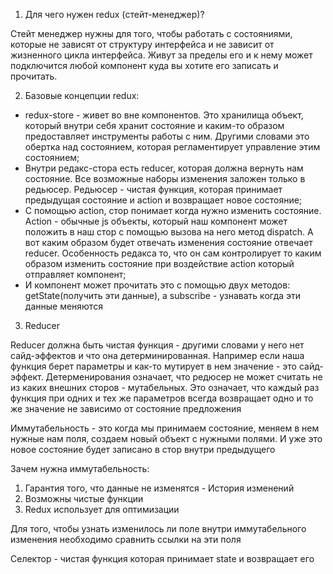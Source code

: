 1. Для чего нужен redux (стейт-менеджер)?

Стейт менеджер нужны для того, чтобы работать с состояниями, которые не зависят от структуру интерфейса и не зависит от жизненного цикла интерфейса. Живут за пределы
его и к нему может подключится любой компонент куда вы хотите его записать и прочитать.

2. Базовые концепции redux:

- redux-store - живет во вне компонентов. Это хранилища объект, который внутри себя хранит состояние и каким-то образом предоставляет инструменты работы с ним. Другими словами это обертка над состоянием, которая регламентирует управление этим состоянием;
- Внутри редакс-стора есть reducer, которая должна вернуть нам состояние. Все возможные наборы изменения заложен только в редьюсер. Редьюсер - чистая функция, которая принимает предыдущая состояние и action и возвращает новое состояние;
- С помощью action, стор понимает когда нужно изменить состояние. Action - обычные js объекты, который наш компонент может положить в наш стор с помощью вызова на него метод dispatch. А вот каким образом будет отвечать изменения состояние отвечает reducer. Особенность редакса то, что он сам контролирует то каким образом изменить состояние при воздействие action который отправляет компонент;
- И компонент может прочитать это с помощью двух методов: getState(получить эти данные), а subscribe - узнавать когда эти данные меняются

3. Reducer

Reducer должна быть чистая функция - другими словами у него нет сайд-эффектов и что она детерминированная. Например если наша функция берет параметры и как-то мутирует в нем значение - это сайд-эффект. Детерменирования означает, что редюсер не может
считать не из каких внешних сторов - мутабельных. Это означает, что каждый раз функция при одних и тех же параметров всегда возвращает одно и то же значение не
зависимо от состояние предложения

Иммутабельность - это когда мы принимаем состояние, меняем в нем нужные нам поля, создаем новый объект с нужными полями. И уже это новое состояние будет записано в стор внутри предыдущего

Зачем нужна иммутабельность:

1. Гарантия того, что данные не изменятся - История изменений
2. Возможны чистые функции
3. Redux использует для оптимизации

Для того, чтобы узнать изменилось ли поле внутри иммутабельного изменения необходимо
сравнить ссылки на эти поля

Селектор - чистая функция которая принимает state и возвращает его